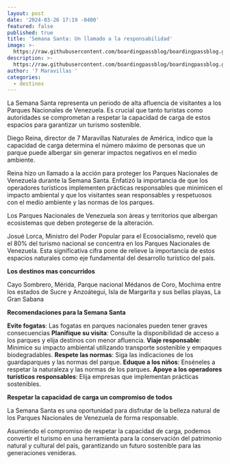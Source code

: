 ```yaml
---
layout: post
date: '2024-03-26 17:19 -0400'
featured: false
published: true
title: 'Semana Santa: Un llamado a la responsabilidad'
image: >-
  https://raw.githubusercontent.com/boardingpassblog/boardingpassblog.github.io/main/_pages/semana%20santa.png
description: >-
  https://raw.githubusercontent.com/boardingpassblog/boardingpassblog.github.io/main/_pages/semana%20santa.png
author: '7 Maravillas '
categories:
  - destinos
---
```


La Semana Santa representa un periodo de alta afluencia de visitantes a los Parques Nacionales de Venezuela. Es crucial que tanto turistas como autoridades se comprometan a respetar la capacidad de carga de estos espacios para garantizar un turismo sostenible.

Diego Reina, director de 7 Maravillas Naturales de América, indico que la capacidad de carga determina el número máximo de personas que un parque puede albergar sin generar impactos negativos en el medio ambiente.

Reina hizo un llamado a la acción para proteger los Parques Nacionales de Venezuela durante la Semana Santa. Enfatizó la importancia de que los operadores turísticos implementen prácticas responsables que minimicen el impacto ambiental y que los visitantes sean responsables y respetuosos con el medio ambiente y las normas de los parques.

Los Parques Nacionales de Venezuela son áreas y territorios que albergan ecosistemas que deben protegerse de la alteración.

Josué Lorca, Ministro del Poder Popular para el Ecosocialismo, reveló que el 80% del turismo nacional se concentra en los Parques Nacionales de Venezuela. Esta significativa cifra pone de relieve la importancia de estos espacios naturales como eje fundamental del desarrollo turístico del país.

**Los destinos mas concurridos**

Cayo Sombrero, Mérida, Parque nacional Médanos de Coro, Mochima entre los estados de Sucre y Anzoátegui, Isla de Margarita y sus bellas playas, La Gran Sabana

**Recomendaciones para la Semana Santa**

**Evite fogatas**: Las fogatas en parques nacionales pueden tener graves consecuencias
**Planifique su visita**: Consulte la disponibilidad de acceso a los parques y elija destinos con menor afluencia.
**Viaje responsable**: Minimice su impacto ambiental utilizando transporte sostenible y empaques biodegradables.
**Respete las normas**: Siga las indicaciones de los guardaparques y las normas del parque.
**Eduque a los niños**: Enséneles a respetar la naturaleza y las normas de los parques.
**Apoye a los operadores turísticos responsables**: Elija empresas que implementan prácticas sostenibles.

**Respetar la capacidad de carga un compromiso de todos**

La Semana Santa es una oportunidad para disfrutar de la belleza natural de los Parques Nacionales de Venezuela de forma responsable. 

Asumiendo el compromiso de respetar la capacidad de carga, podemos convertir el turismo en una herramienta para la conservación del patrimonio natural y cultural del país, garantizando un futuro sostenible para las generaciones venideras.


